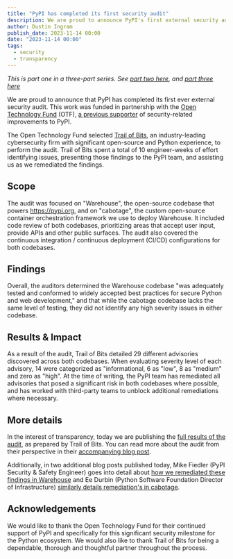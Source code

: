 ```yaml
---
title: "PyPI has completed its first security audit"
description: We are proud to announce PyPI's first external security audit.
author: Dustin Ingram
publish_date: 2023-11-14 00:00
date: "2023-11-14 00:00"
tags:
  - security
  - transparency
---
```


_This is part one in a three-part series. See [part two here](2023-11-14-2-security-audit-remediation-warehouse.md), and [part three here](2023-11-14-3-security-audit-remediation-cabotage.md)_

We are proud to announce that PyPI has completed its first ever external security audit.
This work was funded in partnership with the [Open Technology Fund](https://www.opentech.fund/) (OTF), [a previous supporter](https://www.opentech.fund/results/supported-projects/pypi-improvements/) of security-related improvements to PyPI.

The Open Technology Fund selected [Trail of Bits](https://www.trailofbits.com/), an industry-leading cybersecurity firm with significant open-source and Python experience, to perform the audit.
Trail of Bits spent a total of 10 engineer-weeks of effort identifying issues, presenting those findings to the PyPI team, and assisting us as we remediated the findings.

## Scope

The audit was focused on "Warehouse", the open-source codebase that powers <https://pypi.org>, and on "cabotage", the custom open-source container orchestration framework we use to deploy Warehouse.
It included code review of both codebases, prioritizing areas that accept user input, provide APIs and other public surfaces.
The audit also covered the continuous integration / continuous deployment (CI/CD) configurations for both codebases.

## Findings

Overall, the auditors determined the Warehouse codebase "was adequately tested and conformed to widely accepted best practices for secure Python and web development," and that while the cabotage codebase lacks the same level of testing, they did not identify any high severity issues in either codebase.

## Results & Impact

As a result of the audit, Trail of Bits detailed 29 different advisories discovered across both codebases.
When evaluating severity level of each advisory, 14 were categorized as "informational, 6 as "low", 8 as "medium" and zero as "high".
At the time of writing, the PyPI team has remediated all advisories that posed a significant risk in both codebases where possible, and has worked with third-party teams to unblock additional remediations where necessary.

## More details

In the interest of transparency, today we are publishing the [full results of the audit](https://github.com/trailofbits/publications#technology-product-reviews), as prepared by Trail of Bits.
You can read more about the audit from their perspective in their [accompanying blog post](https://blog.trailofbits.com/2023/11/14/our-audit-of-pypi/).

Additionally, in two additional blog posts published today, Mike Fiedler (PyPI Security & Safety Engineer) goes into detail about [how we remediated these findings in Warehouse](2023-11-14-2-security-audit-remediation-warehouse.md) and Ee Durbin (Python Software Foundation Director of Infrastructure) [similarly details remediation's in cabotage](2023-11-14-3-security-audit-remediation-cabotage.md).

## Acknowledgements

We would like to thank the Open Technology Fund for their continued support of PyPI and specifically for this significant security milestone for the Python ecosystem.
We would also like to thank Trail of Bits for being a dependable, thorough and thoughtful partner throughout the process.
